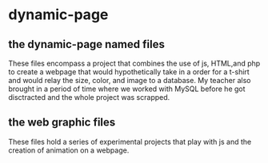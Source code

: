 # dynamic-page
## the dynamic-page named files
These files encompass a project that combines the use of js, HTML,and php to create a webpage that would hypothetically take in a order for a t-shirt and would relay the size, color, and image to a database. My teacher also brought in a period of time where we worked with MySQL before he got disctracted and the whole project was scrapped.
## the web graphic files
These files hold a series of experimental projects that play with js and the creation of animation on a webpage.

